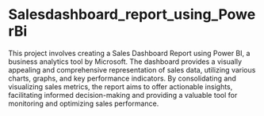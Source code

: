 # Salesdashboard_report_using_PowerBi
This project involves creating a Sales Dashboard Report using Power BI, a business analytics tool by Microsoft.
The dashboard provides a visually appealing and comprehensive representation of sales data, utilizing various charts, graphs, and key performance indicators. 
By consolidating and visualizing sales metrics, the report aims to offer actionable insights, facilitating informed decision-making and providing a
valuable tool for monitoring and optimizing sales performance.
